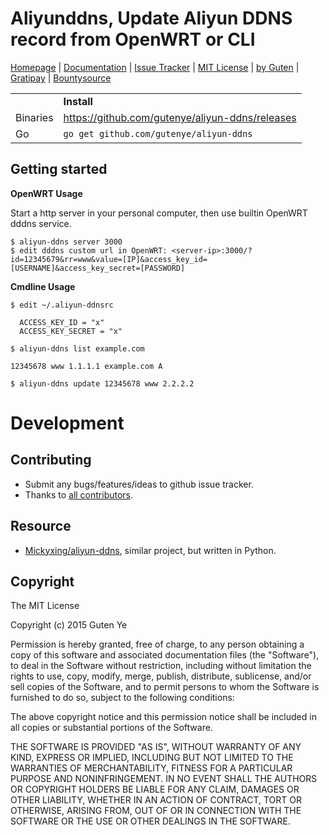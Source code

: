 Aliyunddns, Update Aliyun DDNS record from OpenWRT or CLI
======================================================

[Homepage](https://github.com/gutenye/aliyun-ddns) |
[Documentation](https://github.com/gutenye/aliyun-ddns/wiki) |
[Issue Tracker](https://github.com/gutenye/aliyun-ddns/issues) |
[MIT License](http://choosealicense.com/licenses/mit) |
[by Guten](http://guten.me) |
[Gratipay](https://gratipay.com/gutenye) |
[Bountysource](https://www.bountysource.com/teams/gutenye)

|                |                                                            |
|----------------|------------------------------------------------------------|
|                | **Install**                                   |
| Binaries       | https://github.com/gutenye/aliyun-ddns/releases |
| Go             | `go get github.com/gutenye/aliyun-ddns`         |

Getting started
---------------

**OpenWRT Usage**

Start a http server in your personal computer, then use builtin OpenWRT dddns service.

```
$ aliyun-ddns server 3000
$ edit dddns custom url in OpenWRT: <server-ip>:3000/?id=12345679&rr=www&value=[IP]&access_key_id=[USERNAME]&access_key_secret=[PASSWORD]
```

**Cmdline Usage**

```
$ edit ~/.aliyun-ddnsrc

  ACCESS_KEY_ID = "x"
  ACCESS_KEY_SECRET = "x"

$ aliyun-ddns list example.com

12345678 www 1.1.1.1 example.com A

$ aliyun-ddns update 12345678 www 2.2.2.2
```

Development
===========

Contributing
-------------

* Submit any bugs/features/ideas to github issue tracker.
* Thanks to [all contributors](https://github.com/gutenye/aliyun-ddns/contributors?type=a).

Resource
--------

* [Mickyxing/aliyun-ddns](https://github.com/Mickyxing/aliyun-ddns), similar project, but written in Python.

Copyright
---------

The MIT License

Copyright (c) 2015 Guten Ye

Permission is hereby granted, free of charge, to any person obtaining a copy
of this software and associated documentation files (the "Software"), to deal
in the Software without restriction, including without limitation the rights
to use, copy, modify, merge, publish, distribute, sublicense, and/or sell
copies of the Software, and to permit persons to whom the Software is
furnished to do so, subject to the following conditions:

The above copyright notice and this permission notice shall be included in all
copies or substantial portions of the Software.

THE SOFTWARE IS PROVIDED "AS IS", WITHOUT WARRANTY OF ANY KIND, EXPRESS OR
IMPLIED, INCLUDING BUT NOT LIMITED TO THE WARRANTIES OF MERCHANTABILITY,
FITNESS FOR A PARTICULAR PURPOSE AND NONINFRINGEMENT. IN NO EVENT SHALL THE
AUTHORS OR COPYRIGHT HOLDERS BE LIABLE FOR ANY CLAIM, DAMAGES OR OTHER
LIABILITY, WHETHER IN AN ACTION OF CONTRACT, TORT OR OTHERWISE, ARISING FROM,
OUT OF OR IN CONNECTION WITH THE SOFTWARE OR THE USE OR OTHER DEALINGS IN THE
SOFTWARE.
